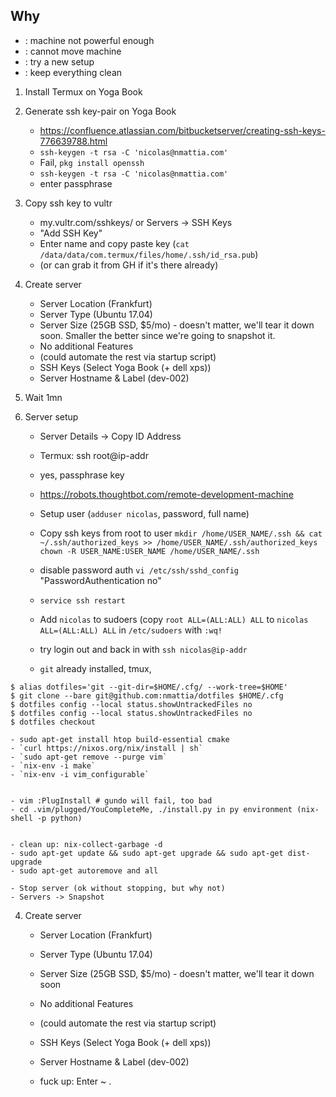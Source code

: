 ## Why
* : machine not powerful enough
* : cannot move machine
* : try a new setup
* : keep everything clean

1. Install Termux on Yoga Book
2. Generate ssh key-pair on Yoga Book
    - https://confluence.atlassian.com/bitbucketserver/creating-ssh-keys-776639788.html
    - `ssh-keygen -t rsa -C 'nicolas@nmattia.com'`
    - Fail, `pkg install openssh`
    - `ssh-keygen -t rsa -C 'nicolas@nmattia.com'`
    - enter passphrase

3. Copy ssh key to vultr
    - my.vultr.com/sshkeys/ or Servers -> SSH Keys
    - "Add SSH Key"
    - Enter name and copy paste key (`cat /data/data/com.termux/files/home/.ssh/id_rsa.pub`)
    - (or can grab it from GH if it's there already)

4. Create server
    - Server Location (Frankfurt)
    - Server Type (Ubuntu 17.04)
    - Server Size (25GB SSD, $5/mo) - doesn't matter, we'll tear it down soon.
      Smaller the better since we're going to snapshot it.
    - No additional Features
    - (could automate the rest via startup script)
    - SSH Keys (Select Yoga Book (+ dell xps))
    - Server Hostname & Label (dev-002)

5. Wait 1mn

6. Server setup
    - Server Details -> Copy ID Address
    - Termux: ssh root@ip-addr
    - yes, passphrase key
    - https://robots.thoughtbot.com/remote-development-machine
    - Setup user (`adduser nicolas`, password, full name)
    - Copy ssh keys from root to user
        `mkdir /home/USER_NAME/.ssh && cat ~/.ssh/authorized_keys >> /home/USER_NAME/.ssh/authorized_keys`
        `chown -R USER_NAME:USER_NAME /home/USER_NAME/.ssh`
        
    - disable password auth
        `vi /etc/ssh/sshd_config`
        "PasswordAuthentication no"
    - `service ssh restart`

    - Add `nicolas` to sudoers (copy `root ALL=(ALL:ALL) ALL` to `nicolas ALL=(ALL:ALL) ALL` in `/etc/sudoers` with `:wq!`

    - try login out and back in with `ssh nicolas@ip-addr`
    - `git` already installed, tmux, 
``` shell
$ alias dotfiles='git --git-dir=$HOME/.cfg/ --work-tree=$HOME'
$ git clone --bare git@github.com:nmattia/dotfiles $HOME/.cfg
$ dotfiles config --local status.showUntrackedFiles no
$ dotfiles config --local status.showUntrackedFiles no
$ dotfiles checkout
```
    - sudo apt-get install htop build-essential cmake
    - `curl https://nixos.org/nix/install | sh`
    - `sudo apt-get remove --purge vim`
    - `nix-env -i make` 
    - `nix-env -i vim_configurable`


    - vim :PlugInstall # gundo will fail, too bad
    - cd .vim/plugged/YouCompleteMe, ./install.py in py environment (nix-shell -p python)


    - clean up: nix-collect-garbage -d
    - sudo apt-get update && sudo apt-get upgrade && sudo apt-get dist-upgrade
    - sudo apt-get autoremove and all

    - Stop server (ok without stopping, but why not)
    - Servers -> Snapshot


4. Create server
    - Server Location (Frankfurt)
    - Server Type (Ubuntu 17.04)
    - Server Size (25GB SSD, $5/mo) - doesn't matter, we'll tear it down soon
    - No additional Features
    - (could automate the rest via startup script)
    - SSH Keys (Select Yoga Book (+ dell xps))
    - Server Hostname & Label (dev-002)


    - fuck up: Enter ~ .








